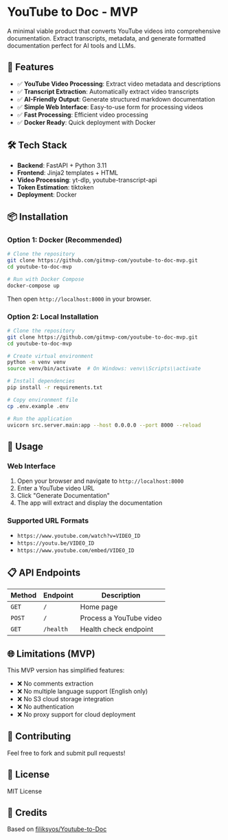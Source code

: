 # YouTube to Doc - MVP

A minimal viable product that converts YouTube videos into comprehensive documentation. Extract transcripts, metadata, and generate formatted documentation perfect for AI tools and LLMs.

## 🚀 Features

- ✅ **YouTube Video Processing**: Extract video metadata and descriptions
- ✅ **Transcript Extraction**: Automatically extract video transcripts
- ✅ **AI-Friendly Output**: Generate structured markdown documentation
- ✅ **Simple Web Interface**: Easy-to-use form for processing videos
- ✅ **Fast Processing**: Efficient video processing
- ✅ **Docker Ready**: Quick deployment with Docker

## 🛠️ Tech Stack

- **Backend**: FastAPI + Python 3.11
- **Frontend**: Jinja2 templates + HTML
- **Video Processing**: yt-dlp, youtube-transcript-api
- **Token Estimation**: tiktoken
- **Deployment**: Docker

## 📦 Installation

### Option 1: Docker (Recommended)

```bash
# Clone the repository
git clone https://github.com/gitmvp-com/youtube-to-doc-mvp.git
cd youtube-to-doc-mvp

# Run with Docker Compose
docker-compose up
```

Then open `http://localhost:8000` in your browser.

### Option 2: Local Installation

```bash
# Clone the repository
git clone https://github.com/gitmvp-com/youtube-to-doc-mvp.git
cd youtube-to-doc-mvp

# Create virtual environment
python -m venv venv
source venv/bin/activate  # On Windows: venv\\Scripts\\activate

# Install dependencies
pip install -r requirements.txt

# Copy environment file
cp .env.example .env

# Run the application
uvicorn src.server.main:app --host 0.0.0.0 --port 8000 --reload
```

## 🚀 Usage

### Web Interface

1. Open your browser and navigate to `http://localhost:8000`
2. Enter a YouTube video URL
3. Click "Generate Documentation"
4. The app will extract and display the documentation

### Supported URL Formats

- `https://www.youtube.com/watch?v=VIDEO_ID`
- `https://youtu.be/VIDEO_ID`
- `https://www.youtube.com/embed/VIDEO_ID`

## 📋 API Endpoints

| Method | Endpoint | Description |
|--------|----------|-------------|
| `GET` | `/` | Home page |
| `POST` | `/` | Process a YouTube video |
| `GET` | `/health` | Health check endpoint |

## 🌐 Limitations (MVP)

This MVP version has simplified features:

- ❌ No comments extraction
- ❌ No multiple language support (English only)
- ❌ No S3 cloud storage integration
- ❌ No authentication
- ❌ No proxy support for cloud deployment

## 🤝 Contributing

Feel free to fork and submit pull requests!

## 📄 License

MIT License

## 🙏 Credits

Based on [filiksyos/Youtube-to-Doc](https://github.com/filiksyos/Youtube-to-Doc)
